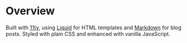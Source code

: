 # Overview
Built with [11ty](http://11ty.dev), using [Liquid](https://liquidjs.com) for HTML templates and [Markdown](https://www.markdownguide.org) for blog posts. Styled with plain CSS and enhanced with vanilla JavaScript.
